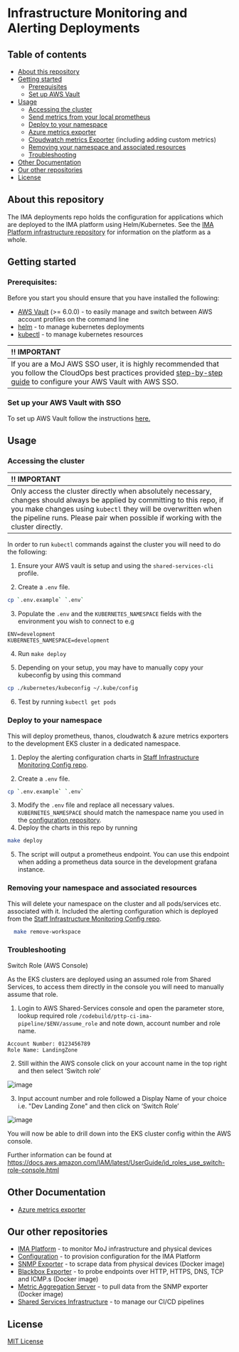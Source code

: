 # Infrastructure Monitoring and Alerting Deployments

## Table of contents

- [About this repository](#about-this-repository)
- [Getting started](#getting-started)
  - [Prerequisites](#prerequisites)
  - [Set up AWS Vault](#set-up-aws-vault)
- [Usage](#usage)
  - [Accessing the cluster](#accessing-the-cluster)
  - [Send metrics from your local prometheus](documentation/prometheus-remote-write.md)
  - [Deploy to your namespace](#deploy-to-your-namespace)
  - [Azure metrics exporter](documentation/azure-metrics-exporter.md)
  - [Cloudwatch metrics Exporter](documentation/cloudwatch-exporter.md) (including adding custom metrics)
  - [Removing your namespace and associated resources](#removing-your-namespace-and-associated-resources)
  - [Troubleshooting](#troubleshooting)
- [Other Documentation](#other-documentation)
- [Our other repositories](#our-other-repositories)
- [License](#license)

## About this repository

The IMA deployments repo holds the configuration for applications which are
deployed to the IMA platform using Helm/Kubernetes. See the [IMA Platform infrastructure repository](https://github.com/ministryofjustice/staff-infrastructure-monitoring) for information on the platform as a whole.

## Getting started
### Prerequisites:

Before you start you should ensure that you have installed the following:
- [AWS Vault](https://github.com/99designs/aws-vault) (>= 6.0.0) - to easily manage and switch between AWS account profiles on the command line
- [helm](https://helm.sh/docs/intro/install/) - to manage kubernetes deployments
- [kubectl](https://kubernetes.io/docs/tasks/tools/) - to manage kubernetes resources

| :bangbang: IMPORTANT |  
|:-----|  
| If you are a MoJ AWS SSO user, it is highly recommended that you follow the CloudOps best practices provided [step-by-step guide](https://ministryofjustice.github.io/cloud-operations/documentation/team-guide/best-practices/use-aws-sso.html#re-configure-aws-vault) to configure your AWS Vault with AWS SSO. | 

### Set up your AWS Vault with SSO
To set up AWS Vault follow the instructions [here.](https://ministryofjustice.github.io/cloud-operations/documentation/team-guide/best-practices/use-aws-sso.html#re-configure-aws-vault)

## Usage

### Accessing the cluster

| :bangbang: IMPORTANT |  
|:-----|  
| Only access the cluster directly when absolutely necessary, changes should always be applied by committing to this repo, if you make changes using `kubectl` they will be overwritten when the pipeline runs. Please pair when possible if working with the cluster directly. | 

In order to run `kubectl` commands against the cluster you will need to do the following:

1. Ensure your AWS vault is setup and using the `shared-services-cli` profile.

2. Create a `.env` file.

```sh
cp `.env.example` `.env`
```

3. Populate the `.env` and the `KUBERNETES_NAMESPACE` fields with the environment you wish to connect to e.g
```
ENV=development
KUBERNETES_NAMESPACE=development
```
4. Run `make deploy`

5. Depending on your setup, you may have to manually copy your kubeconfig by using this command 
```sh
cp ./kubernetes/kubeconfig ~/.kube/config
```

6. Test by running `kubectl get pods`

### Deploy to your namespace
This will deploy prometheus, thanos, cloudwatch & azure metrics exporters to the development EKS cluster in a dedicated namespace.

1. Deploy the alerting configuration charts in [Staff Infrastructure Monitoring Config repo](https://github.com/ministryofjustice/staff-infrastructure-monitoring-datasource-config#ima-development).

2. Create a `.env` file.

```sh
cp `.env.example` `.env`
```
3. Modify the `.env` file and replace all necessary values. `KUBERNETES_NAMESPACE` should match the namespace name you used in the [configuration repository](https://github.com/ministryofjustice/staff-infrastructure-monitoring-datasource-config).
4. Deploy the charts in this repo by running

```sh
make deploy
```

5. The script will output a prometheus endpoint. You can use this endpoint when adding a prometheus data source in the development grafana instance.

### Removing your namespace and associated resources
This will delete your namespace on the cluster and all pods/services etc. associated with it. Included the alerting configuration which is deployed from the [Staff Infrastructure Monitoring Config repo](https://github.com/ministryofjustice/staff-infrastructure-monitoring-datasource-config).

```sh
  make remove-workspace
```

### Troubleshooting

Switch Role (AWS Console)

As the EKS clusters are deployed using an assumed role from Shared Services, to access them directly in the console you will need to manually assume that role.

1.	Login to AWS Shared-Services console and open the parameter store, lookup required role `/codebuild/pttp-ci-ima-pipeline/$ENV/assume_role` and note down, account number and role name. 
```
Account Number: 0123456789 
Role Name: LandingZone 
```

2.	 Still within the AWS console click on your account name in the top right and then select ‘Switch role’

![image](https://user-images.githubusercontent.com/41325732/164258408-b03ba5bc-64cd-4e99-9b87-e9bebe870ca9.png)

3.	Input account number and role followed a Display Name of your choice i.e. "Dev Landing Zone" and then click on ‘Switch Role’ 

![image](https://user-images.githubusercontent.com/41325732/164258480-6c2504b3-5f05-4ac0-8ffa-2bfae5581079.png)

You will now be able to drill down into the EKS cluster config within the AWS console.

Further information can be found at https://docs.aws.amazon.com/IAM/latest/UserGuide/id_roles_use_switch-role-console.html


## Other Documentation

- [Azure metrics exporter](documentation/azure-metrics-exporter.md)

## Our other repositories

- [IMA Platform](https://github.com/ministryofjustice/staff-infrastructure-monitoring) - to monitor MoJ infrastructure and physical devices
- [Configuration](https://github.com/ministryofjustice/staff-infrastructure-monitoring-datasource-config) - to provision configuration for the IMA Platform
- [SNMP Exporter](https://github.com/ministryofjustice/staff-infrastructure-monitoring-snmpexporter) - to scrape data from physical devices (Docker image)
- [Blackbox Exporter](https://github.com/ministryofjustice/staff-infrastructure-monitoring-blackbox-exporter) - to probe endpoints over HTTP, HTTPS, DNS, TCP and ICMP.s (Docker image)
- [Metric Aggregation Server](https://github.com/ministryofjustice/staff-infrastructure-metric-aggregation-server) - to pull data from the SNMP exporter (Docker image)
- [Shared Services Infrastructure](https://github.com/ministryofjustice/staff-device-shared-services-infrastructure) - to manage our CI/CD pipelines

## License

[MIT License](LICENSE)
